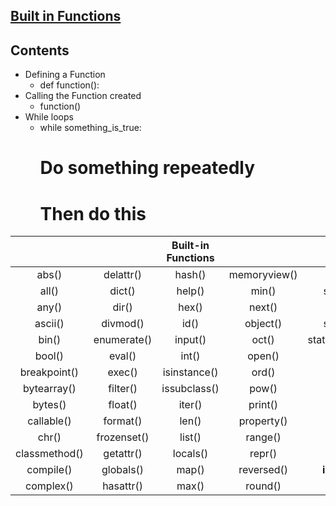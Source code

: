 ## <a href="https://docs.python.org/3/library/functions.html">Built in Functions</a>

## Contents
- Defining a Function
    - def function():
- Calling the Function created
    - function()
- While loops
    - while something_is_true:
        # Do something repeatedly
        # Then do this





|  |  | Built-in Functions |  |  |
|:---:|:---:|:---:|:---:|:---:|
| abs() | delattr() | hash() | memoryview() | set() |
| all() | dict() | help() | min() | setattr() |
| any() | dir() | hex() | next() | slice() |
| ascii() | divmod() | id() | object() | sorted() |
| bin() | enumerate() | input() | oct() | staticmethod() |
| bool() | eval() | int() | open() | str() |
| breakpoint() | exec() | isinstance() | ord() | sum() |
| bytearray() | filter() | issubclass() | pow() | super() |
| bytes() | float() | iter() | print() | tuple() |
| callable() | format() | len() | property() | type() |
| chr() | frozenset() | list() | range() | vars() |
| classmethod() | getattr() | locals() | repr() | zip() |
| compile() | globals() | map() | reversed() | __import__() |
| complex() | hasattr() | max() | round() |  |

